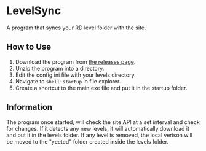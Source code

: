 # LevelSync
A program that syncs your RD level folder with the site.

## How to Use
1. Download the program from [the releases page](https://github.com/huantianad/LevelSync/releases/).
2. Unzip the program into a directory.
3. Edit the config.ini file with your levels directory.
4. Navigate to `shell:startup` in file explorer.
5. Create a shortcut to the main.exe file and put it in the startup folder.

## Information
The program once started, will check the site API at a set interval and check for changes. If it detects any new levels, it will automatically download it and put it in the levels folder. If any level is removed, the local verison will be moved to the "yeeted" folder created inside the levels folder.
